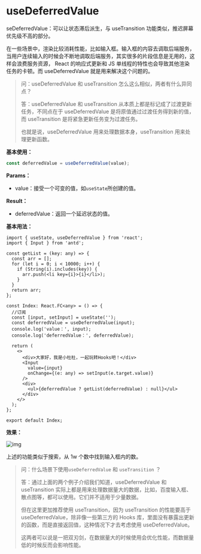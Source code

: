 # useDeferredValue

seDeferredValue：可以让状态滞后派生，与 useTransition 功能类似，推迟屏幕优先级不高的部分。

在一些场景中，渲染比较消耗性能，比如输入框。输入框的内容去调取后端服务，当用户连续输入的时候会不断地调取后端服务，其实很多的片段信息是无用的，这样会浪费服务资源， React 的响应式更新和 JS 单线程的特性也会导致其他渲染任务的卡顿。而 useDeferredValue 就是用来解决这个问题的。

> 问：useDeferredValue 和 useTransition 怎么这么相似，两者有什么异同点？
>
> 答：useDeferredValue 和 useTransition 从本质上都是标记成了过渡更新任务，不同点在于 useDeferredValue 是将原值通过过渡任务得到新的值， 而 useTransition 是将紧急更新任务变为过渡任务。
>
> 也就是说，useDeferredValue 用来处理数据本身，useTransition 用来处理更新函数。

**基本使用：**

```ts
const deferredValue = useDeferredValue(value);
```

**Params：**

- value：接受一个可变的值，如`useState`所创建的值。

**Result：**

- deferredValue：返回一个延迟状态的值。

**基本用法：**

```tsx
import { useState, useDeferredValue } from 'react';
import { Input } from 'antd';

const getList = (key: any) => {
  const arr = [];
  for (let i = 0; i < 10000; i++) {
    if (String(i).includes(key)) {
      arr.push(<li key={i}>{i}</li>);
    }
  }
  return arr;
};

const Index: React.FC<any> = () => {
  //订阅
  const [input, setInput] = useState('');
  const deferredValue = useDeferredValue(input);
  console.log('value：', input);
  console.log('deferredValue：', deferredValue);

  return (
    <>
      <div>大家好，我是小杜杜，一起玩转Hooks吧！</div>
      <Input
        value={input}
        onChange={(e: any) => setInput(e.target.value)}
      />
      <div>
        <ul>{deferredValue ? getList(deferredValue) : null}</ul>
      </div>
    </>
  );
};

export default Index;
```

**效果：**

![img](assets/a58cbd54cd4248d2a118b3cb47ec64a0tplv-k3u1fbpfcp-jj-mark1890000q75.avis)

上述的功能类似于搜索，从 1w 个数中找到输入框内的数。

> 问：什么场景下使用`useDeferredValue` 和 `useTransition` ？
>
> 答：通过上面的两个例子介绍我们知道，useDeferredValue 和 useTransition 实际上都是用来处理数据量大的数据，比如，百度输入框、散点图等，都可以使用。它们并不适用于少量数据。
>
> 但在这里更加推荐使用 useTransition，因为 useTransition 的性能要高于 useDeferredValue，除非像一些第三方的 Hooks 库，里面没有暴露出更新的函数，而是直接返回值，这种情况下才去考虑使用 useDeferredValue。
>
> 这两者可以说是一把双刃剑，在数据量大的时候使用会优化性能，而数据量低的时候反而会影响性能。
